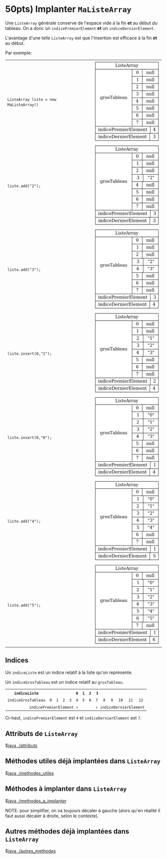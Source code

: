 # 50pts) Implanter `MaListeArray`

Une `ListeArray` générale conserve de l'espace vide à la fin **et** au début du tableau.
On a donc un `indicePremierElement` **et** un `indiceDernierElement`.

L'avantage d'une telle `ListeArray` est que l'insertion est efficace à la fin **et** au début.

Par exemple:


<table>
<tr>
<td>
<code>ListeArray liste = new MaListeArray()</code>
</td>

<td>
<img src="arrayList/arrayList00.png"/>
</td>
</tr>

<tr>
<td>
<code>liste.add("2");</code>
</td>
<td>
<img src="arrayList/arrayList01.png"/>
</td>
</tr>

<tr>
<td>
<code>liste.add("3");</code>
</td>
<td>
<img src="arrayList/arrayList02.png"/>
</td>
</tr>

<tr>
<td>
<code>liste.insert(0,"1");</code>
</td>
<td>
<img src="arrayList/arrayList03.png"/>
</td>
</tr>

<tr>
<td>
<code>liste.insert(0,"0");</code>
</td>
<td>
<img src="arrayList/arrayList04.png"/>
</td>
</tr>

<tr>
<td>
<code>liste.add("4");</code>
</td>
<td>
<img src="arrayList/arrayList05.png"/>
</td>
</tr>

<tr>
<td>
<code>liste.add("5");</code>
</td>
<td>
<img src="arrayList/arrayList06.png"/>
</td>
</tr>
</table>



## Indices

Un `indiceListe` est un indice relatif à la liste qu'on représente.

Un `indiceGrosTableau` est un indice relatif au `grosTableau`.

<table>
<tr>
<th>
<code>indiceListe</code>
</th>
<td colspan="4">
<th>
<code>0</code>
</th>
<th>
<code>1</code>
</th>
<th>
<code>2</code>
</th>
<th>
<code>3</code>
</th>
<td colspan="4">
</td>
</tr>

<tr>
<td>
<code>indiceGrosTableau</code>
</td>
<td>
<code>0</code>
</td>
<td>
<code>1</code>
</td>
<td>
<code>2</code>
</td>
<td>
<code>3</code>
</td>
<td>
<code>4</code>
</td>
<td>
<code>5</code>
</td>
<td>
<code>6</code>
</td>
<td>
<code>7</code>
</td>
<td>
<code>8</code>
</td>
<td>
<code>9</code>
</td>
<td>
<code>10</code>
</td>
<td>
<code>11</code>
</td>
<td>
<code>12</code>
</td>
</tr>

<tr style="border:0px;">
<td style="border:0px;text-align:right;" colspan="6">
<code>indicePremierElement ↑</code>
</td>
</td>
<td style="border:0px;" colspan="2">
</td>
<td style="border:0px;" colspan="6">
<code>↑ indiceDernierElement</code>
</td>
</tr>
</table>

Ci-haut, `indicePremierElement` est `4` et `indiceDernierElement` est `7`.

## Attributs de `ListeArray`

$[java ./attributs]()


## Méthodes utiles déjà implantées dans `ListeArray`

$[java ./methodes_utiles]()

## Méthodes à implanter dans `ListeArray`


$[java ./methodes_a_implanter]()

NOTE: pour simplifier, on va toujours décaler à gauche (alors qu'en réalité il faut aussi décaler à droite, selon le contexte).

## Autres méthodes déjà implantées dans `ListeArray`

$[java ./autres_methodes]()



